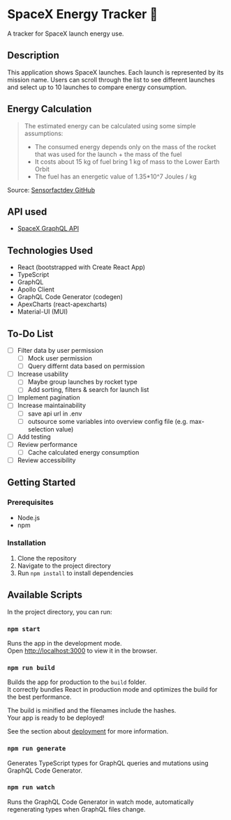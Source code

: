 # SpaceX Energy Tracker 🚀

A tracker for SpaceX launch energy use.

## Description

This application shows SpaceX launches. Each launch is represented by its mission name. Users can scroll through the list to see different launches and select up to 10 launches to compare energy consumption.

## Energy Calculation

> The estimated energy can be calculated using some simple assumptions:
>
> - The consumed energy depends only on the mass of the rocket that was used for the launch + the mass of the fuel
> - It costs about 15 kg of fuel bring 1 kg of mass to the Lower Earth Orbit
> - The fuel has an energetic value of 1.35\*10^7 Joules / kg

Source: [Sensorfactdev GitHub](https://github.com/Sensorfactdev/frontend-assignment-spacex)

## API used

- [SpaceX GraphQL API](https://spacex-production.up.railway.app/graphql)

## Technologies Used

- React (bootstrapped with Create React App)
- TypeScript
- GraphQL
- Apollo Client
- GraphQL Code Generator (codegen)
- ApexCharts (react-apexcharts)
- Material-UI (MUI)

## To-Do List

- [ ] Filter data by user permission
  - [ ] Mock user permission
  - [ ] Query differnt data based on permission
- [ ] Increase usability
  - [ ] Maybe group launches by rocket type
  - [ ] Add sorting, filters & search for launch list
- [ ] Implement pagination
- [ ] Increase maintainability
  - [ ] save api url in .env
  - [ ] outsource some variables into overview config file (e.g. max-selection value)
- [ ] Add testing
- [ ] Review performance
  - [ ] Cache calculated energy consumption
- [ ] Review accessibility

## Getting Started

### Prerequisites

- Node.js
- npm

### Installation

1. Clone the repository
2. Navigate to the project directory
3. Run `npm install` to install dependencies

## Available Scripts

In the project directory, you can run:

### `npm start`

Runs the app in the development mode.\
Open [http://localhost:3000](http://localhost:3000) to view it in the browser.

### `npm run build`

Builds the app for production to the `build` folder.\
It correctly bundles React in production mode and optimizes the build for the best performance.

The build is minified and the filenames include the hashes.\
Your app is ready to be deployed!

See the section about [deployment](https://facebook.github.io/create-react-app/docs/deployment) for more information.

### `npm run generate`

Generates TypeScript types for GraphQL queries and mutations using GraphQL Code Generator.

### `npm run watch`

Runs the GraphQL Code Generator in watch mode, automatically regenerating types when GraphQL files change.
